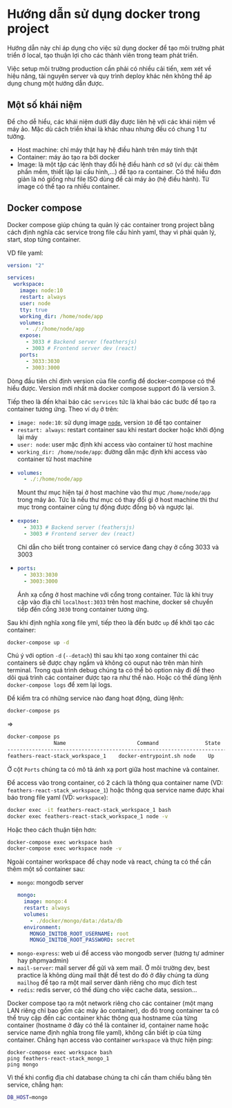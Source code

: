 # Hướng dẫn sử dụng docker trong project

Hướng dẫn này chỉ áp dụng cho việc sử dụng docker để tạo môi trường phát triển ở local, tạo thuận lợi cho các thành viên trong team phát triển.

Việc setup môi trường production cần phải có nhiều cải tiến, xem xét về hiệu năng, tài nguyên server và quy trình deploy khác nên không thể áp dụng chung một hướng dẫn được.

## Một số khái niệm
Để cho dễ hiểu, các khái niệm dưới đây được liên hệ với các khái niệm về máy ảo. Mặc dù cách triển khai là khác nhau nhưng đều có chung 1 tư tưởng.

- Host machine: chỉ máy thật hay hệ điều hành trên máy tính thật
- Container: máy ảo tạo ra bởi docker
- Image: là một tập các lệnh thay đổi hệ điều hành cơ sở (ví dụ: cài thêm phần mềm, thiết lập lại cấu hình,...) để tạo ra container. Có thể hiểu đơn giản là nó giống như file ISO dùng để cài máy ảo (hệ điều hành). Từ image có thể tạo ra nhiều container.


## Docker compose
Docker compose giúp chúng ta quản lý các container trong project bằng cách định nghĩa các service trong file cấu hình yaml, thay vì phải quản lý, start, stop từng container.

VD file yaml:
```yml
version: "2"

services:
  workspace:
    image: node:10
    restart: always
    user: node
    tty: true
    working_dir: /home/node/app
    volumes:
      - ./:/home/node/app
    expose:
      - 3033 # Backend server (feathersjs)
      - 3003 # Frontend server dev (react)
    ports:
      - 3033:3030
      - 3003:3000
```
Dòng đầu tiên chỉ định version của file config để docker-compose có thể hiểu được. Version mới nhất mà docker compose support đó là version 3.

Tiếp theo là đến khai báo các `services` tức là khai báo các bước để tạo ra container tương ứng. Theo ví dụ ở trên:
- `image: node:10`: sử dụng image [`node`](https://hub.docker.com/_/node/), version `10` để tạo container
- `restart: always`: restart container sau khi restart docker hoặc khởi động lại máy
- `user: node`: user mặc định khi access vào container từ host machine
- `working_dir: /home/node/app`: đường dẫn mặc định khi access vào container từ host machine
- ```yml
  volumes:
    - ./:/home/node/app
  ```
  Mount thư mục hiện tại ở host machine vào thư mục `/home/node/app` trong máy ảo. Tức là nếu thư mục có thay đổi gì ở host machine thì thư mục trong container cũng tự động được đồng bộ và ngược lại.
- ```yml
  expose:
    - 3033 # Backend server (feathersjs)
    - 3003 # Frontend server dev (react)
  ```
  Chỉ dẫn cho biết trong container có service đang chạy ở cổng 3033 và 3003
- ```yml
  ports:
    - 3033:3030
    - 3003:3000
  ```
  Ánh xạ cổng ở host machine với cổng trong container. Tức là khi truy cập vào địa chỉ `localhost:3033` trên host machine, docker sẽ chuyển tiếp đến cổng `3030` trong container tương ứng.

Sau khi định nghĩa xong file yml, tiếp theo là đến bước `up` để khởi tạo các container:
```bash
docker-compose up -d
```
Chú ý với option `-d` (`--detach`) thì sau khi tạo xong container thì các containers sẽ được chạy ngầm và không có ouput nào trên màn hình terminal. Trong quá trình debug chúng ta có thể bỏ option này đi để theo dõi quá trình các container được tạo ra như thế nào. Hoặc có thể dùng lệnh `docker-compose logs` để xem lại logs.

Để kiểm tra có những service nào đang hoạt động, dùng lệnh:
```bash
docker-compose ps
```
=>
```bash
docker-compose ps
               Name                       Command               State                       Ports
---------------------------------------------------------------------------------------------------------------------
feathers-react-stack_workspace_1    docker-entrypoint.sh node    Up    0.0.0.0:3003->3003/tcp, 0.0.0.0:3033->3033/tcp
```
Ở cột `Ports` chúng ta có mô tả ánh xạ port giữa host machine và container.

Để access vào trong container, có 2 cách là thông qua container name (VD: `feathers-react-stack_workspace_1`) hoặc thông qua service name được khai báo trong file yaml (VD: `workspace`):
```bash
docker exec -it feathers-react-stack_workspace_1 bash
docker exec feathers-react-stack_workspace_1 node -v
```
Hoặc theo cách thuận tiện hơn:
```bash
docker-compose exec workspace bash
docker-compose exec workspace node -v
```

Ngoài container workspace để chạy node và react, chúng ta có thể cần thêm một số container sau:
- `mongo`: mongodb server
  ```yaml
  mongo:
    image: mongo:4
    restart: always
    volumes:
      - ./docker/mongo/data:/data/db
    environment:
      MONGO_INITDB_ROOT_USERNAME: root
      MONGO_INITDB_ROOT_PASSWORD: secret
  ```
- `mongo-express`: web ui để access vào mongodb server (tương tự adminer hay phpmyadmin)
- `mail-server`: mail server để gửi và xem mail. Ở môi trường dev, best practice là không dùng mail thật để test do đó ở đây chúng ta dùng `mailhog` để tạo ra một mail server dành riêng cho mục đích test
- `redis`: redis server, có thể dùng cho việc cache data, session...

Docker compose tạo ra một network riêng cho các container (một mạng LAN riêng chỉ bao gồm các máy ảo container), do đó trong container ta có thể truy cập đến các container khác thông qua hostname của từng container (hostname ở đây có thể là container id, container name hoặc service name định nghĩa trong file yaml), không cần biết ip của từng container. Chẳng hạn access vào container `workspace` và thực hiện ping:
```
docker-compose exec workspace bash
ping feathers-react-stack_mongo_1
ping mongo
```
Vì thế khi config địa chỉ database chúng ta chỉ cần tham chiếu bằng tên service, chẳng hạn:
```bash
DB_HOST=mongo
```
